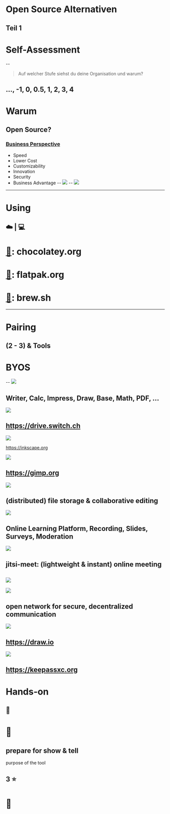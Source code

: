 # Open Source Alternativen
Teil 1
---
# Self-Assessment
--
<!-- .element: data-background-color="SeaGreen" -->
> Auf welcher Stufe siehst du deine Organisation und warum?

..., -1, **0, 0.5, 1, 2, 3, 4**
---
# Warum
Open Source?
--
### [Business Perspective](https://github.com/digital-sustainability/module-eoss-ospo101/blob/main/module1/README.md#the-business-perspective)
- Speed
- Lower Cost
- Customizability
- Innovation
- Security
- Business Advantage
--
[![](https://github.com/todogroup/ospo-career-path/raw/main/OSPO-101/module2/strategic-use.png)](https://github.com/todogroup/ospo-career-path/blob/main/OSPO-101/module2/README.md#what-are-the-major-open-source-business-models)
--
[![](https://www.welt.de/img/wirtschaft/mobile157906274/1601626057-ci23x11-w1600/Volkswagen-Tiguan-in-Einzelteile-zerlegt.jpg)](https://www.sonatype.com/state-of-the-software-supply-chain/introduction)
---
# Using

☁️ | 💻 
--
<!-- .element: data-background-color="SeaGreen" -->
# [🍫](https://chocolatey.org): chocolatey.org
# [🐧](https://flatpak.org): flatpak.org
# [🍺](https://brew.sh): brew.sh
---
# Pairing
(2 - 3) & Tools
--
<!-- .element: data-background-color="SeaGreen" -->
# BYOS
--
[![](https://upload.wikimedia.org/wikipedia/commons/thumb/0/02/LibreOffice_Logo_Flat.svg/640px-LibreOffice_Logo_Flat.svg.png)](https://www.libreoffice.org)

Writer, Calc, Impress, Draw, Base, Math, PDF, ...
--
![](https://upload.wikimedia.org/wikipedia/commons/d/d9/Logo_light_tl.png)

https://drive.switch.ch
--
![](https://upload.wikimedia.org/wikipedia/commons/thumb/0/0d/Inkscape_Logo.svg/128px-Inkscape_Logo.svg.png)

https://inkscape.org

![](https://upload.wikimedia.org/wikipedia/commons/thumb/4/45/The_GIMP_icon_-_gnome.svg/128px-The_GIMP_icon_-_gnome.svg.png)

https://gimp.org
--
[![](https://upload.wikimedia.org/wikipedia/commons/thumb/6/60/Nextcloud_Logo.svg/500px-Nextcloud_Logo.svg.png)](https://nextcloud.com)

(distributed) file storage & collaborative editing 
--
[![](https://upload.wikimedia.org/wikipedia/commons/thumb/c/c7/BigBlueButton_logo.svg/640px-BigBlueButton_logo.svg.png)](https://bigbluebutton.org)

Online Learning Platform, Recording, Slides, Surveys, Moderation
--
[![](https://appcenter.software-univention.de/meta-inf/5.0/jitsimeet/logo_detail_page.svg)](https://jitsi.org)

jitsi-meet: (lightweight & instant) online meeting
--
[![](https://docs.framasoft.org/en/framadate/img/1.png)](https://framadate.org)
--
[![](https://upload.wikimedia.org/wikipedia/commons/thumb/9/95/Matrix_logo.svg/640px-Matrix_logo.svg.png)](https://matrix.org)

open network for secure, decentralized communication
--
![](https://upload.wikimedia.org/wikipedia/commons/thumb/3/3e/Diagrams.net_Logo.svg/480px-Diagrams.net_Logo.svg.png)

https://draw.io
--
![](https://upload.wikimedia.org/wikipedia/commons/thumb/c/c1/KeePassXC.svg/480px-KeePassXC.svg.png)

https://keepassxc.org
---
# Hands-on

💪
--
# 🎯

## prepare for show & tell

purpose of the tool

3 ⭐
---
# 🥗